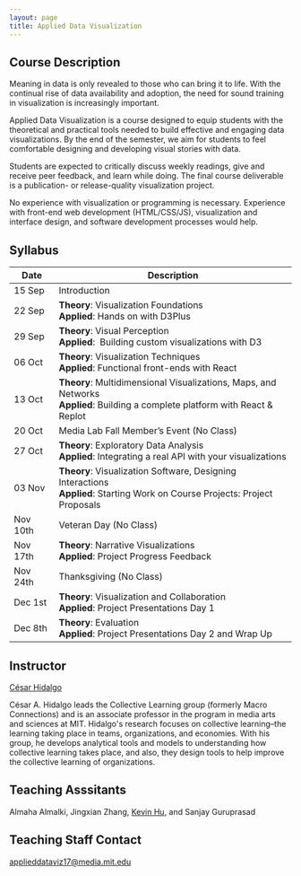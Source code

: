 ```yaml
---
layout: page
title: Applied Data Visualization
---
```


## Course Description
Meaning in data is only revealed to those who can bring it to life. With the continual rise of data availability and adoption, the need for sound training in visualization is increasingly important.

Applied Data Visualization is a course designed to equip students with the theoretical and practical tools needed to build effective and engaging data visualizations. By the end of the semester, we aim for students to feel comfortable designing and developing visual stories with data.

Students are expected to critically discuss weekly readings, give and receive peer feedback, and learn while doing. The final course deliverable is a publication- or release-quality visualization project.

No experience with visualization or programming is necessary. Experience with front-end web development (HTML/CSS/JS), visualization and interface design, and software development processes would help.


## Syllabus

| Date | Description |
| ------- | ---------- |
| 15 Sep | Introduction |
| 22 Sep | **Theory**: Visualization Foundations <br> **Applied**: Hands on with D3Plus |
| 29 Sep | **Theory**: Visual Perception <br> **Applied**:  Building custom visualizations with D3 |
| 06 Oct | **Theory**: Visualization Techniques <br> **Applied**: Functional front-ends with React |
| 13 Oct | **Theory**: Multidimensional Visualizations, Maps, and Networks  <br> **Applied**: Building a complete platform with React & Replot |
| 20 Oct | Media Lab Fall Member’s Event (No Class) |
| 27 Oct | **Theory**: Exploratory Data Analysis <br> **Applied**: Integrating a real API with your visualizations |
| 03 Nov | **Theory**: Visualization Software, Designing Interactions <br> **Applied**: Starting Work on Course Projects: Project Proposals |
| Nov 10th | Veteran Day (No Class) |
| Nov 17th | **Theory**: Narrative Visualizations <br> **Applied**: Project Progress Feedback |
| Nov 24th | Thanksgiving (No Class) |
| Dec 1st | **Theory**: Visualization and Collaboration <br> **Applied**: Project Presentations Day 1 |
| Dec 8th | **Theory**: Evaluation <br> **Applied**: Project Presentations Day 2 and Wrap Up |

## Instructor
[César Hidalgo](http://chidalgo.com)

César A. Hidalgo leads the Collective Learning group (formerly Macro Connections) and is an associate professor in the program in media arts and sciences at MIT. Hidalgo's research focuses on collective learning–the learning taking place in teams, organizations, and economies. With his group, he develops analytical tools and models to understanding how collective learning takes place, and also, they design tools to help improve the collective learning of organizations. 

## Teaching Asssitants
Almaha Almalki, Jingxian Zhang, [Kevin Hu](http://media.mit.edu/people/kzh), and Sanjay Guruprasad

## Teaching Staff Contact
[applieddataviz17@media.mit.edu](mailto://applieddataviz17@media.mit.edu)
